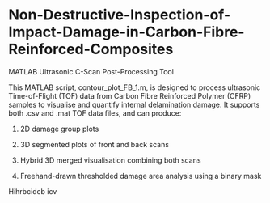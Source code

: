 # Non-Destructive-Inspection-of-Impact-Damage-in-Carbon-Fibre-Reinforced-Composites

MATLAB Ultrasonic C-Scan Post-Processing Tool

This MATLAB script, contour_plot_FB_1.m, is designed to process ultrasonic Time-of-Flight (TOF) data from Carbon Fibre Reinforced Polymer (CFRP) samples to visualise and quantify internal delamination damage. It supports both .csv and .mat TOF data files, and can produce:

1. 2D damage group plots

2. 3D segmented plots of front and back scans
   
4. Hybrid 3D merged visualisation combining both scans
   
6. Freehand-drawn thresholded damage area analysis using a binary mask
   


Hihrbcidcb icv
